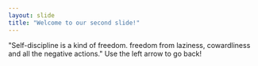 ```yaml
---
layout: slide
title: "Welcome to our second slide!"
---
```

"Self-discipline is a kind of freedom. freedom from laziness, cowardliness and all the negative actions."
Use the left arrow to go back!
